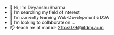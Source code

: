 - 👋 Hi, I’m Divyanshu Sharma
- 👀 I’m searching my field of Interest
- 🌱 I’m currently learning Web-Development & DSA
- 💞️ I’m looking to collaborate on ...
- 📫 Reach me at mail id- 21bcs079@iiitdmj.ac.in 

<!---
Divyanshusir/Divyanshusir is a ✨ special ✨ repository because its `README.md` (this file) appears on your GitHub profile.
You can click the Preview link to take a look at your changes.
--->
